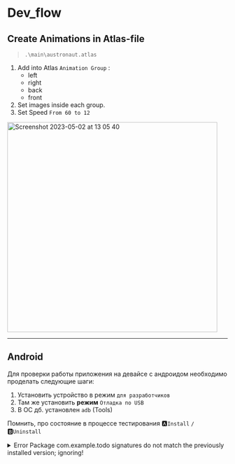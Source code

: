 # Dev_flow

## Create Animations in Atlas-file

> `.\main\austronaut.atlas`

1. Add into Atlas `Animation Group` :
	- left
	- right
	- back
	- front
2. Set images inside each group.
3. Set Speed `From 60 to 12`

<img width="480" alt="Screenshot 2023-05-02 at 13 05 40" src="https://user-images.githubusercontent.com/21124057/235639297-5d0b4677-fb1e-4289-a368-46f8149a667e.png">

---

## Android

Для проверки работы приложения на девайсе с андроидом необходимо проделать следующие шаги:

1. Установить устройство в режим `для разработчиков`
2. Там же установить **режим** `Отладка по USB`
3. В ОС дб. установлен `adb` (Tools)

Помнить, про состояние в процессе тестирования :a:`Install` `/` :b:`Uninstall`

<details>
	<summary>Error Package com.example.todo signatures do not match the previously installed version; ignoring!</summary>

	> https://stackoverflow.com/questions/41709102/package-signatures-do-not-match-the-previously-installed-version

   - :a:: `adb install "com.domain.yourapp"`
   - :b:: `adb uninstall "com.domain.yourapp"`

</details>




